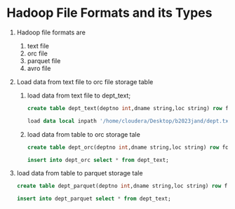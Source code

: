 # Hadoop File Formats and its Types

1. Hadoop file formats are
    1. text file
    2. orc file
    3. parquet file
    4. avro file
2. Load data from text file to orc file storage table
    1. load data from text file to dept_text;
        ``` sql
        create table dept_text(deptno int,dname string,loc string) row format delimited fields terminated by ',';
        ```
        ``` sql
        load data local inpath '/home/cloudera/Desktop/b2023jand/dept.txt into table dept_text;

        ```
    2. load data from table to orc storage tale
        ``` sql
        create table dept_orc(deptno int,dname string,loc string) row format delimited fields terminated by ',' stored as orc;
        ```
        ``` sql 
        insert into dept_orc select * from dept_text;
        ```
3.  load data from table to parquet storage tale

    ``` sql
    create table dept_parquet(deptno int,dname string,loc string) row format delimited fields terminated by ',' stored as parquet;
    ```
    ``` sql 
    insert into dept_parquet select * from dept_text;
    ```
